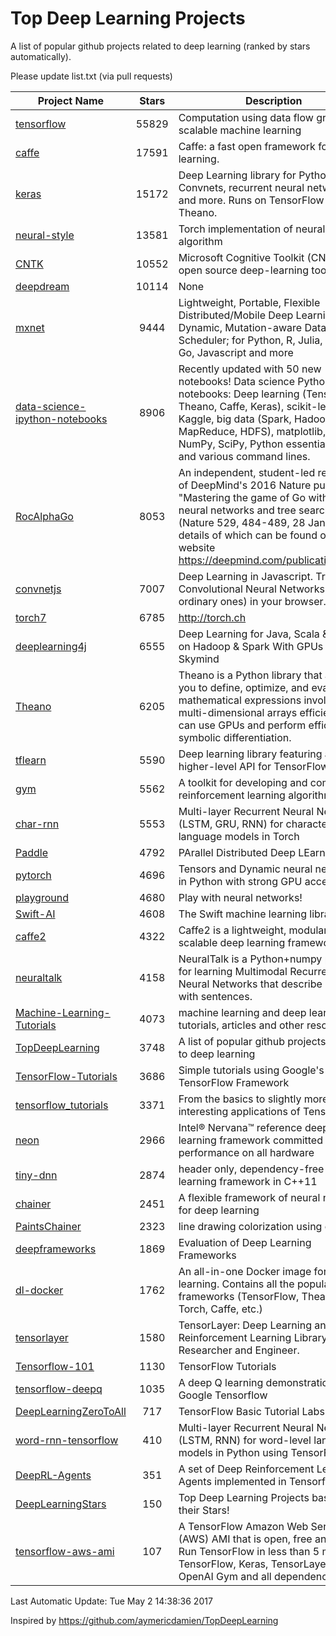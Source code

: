 # Top Deep Learning Projects

A list of popular github projects related to deep learning (ranked by stars automatically).


Please update list.txt (via pull requests)


|Project Name| Stars | Description |
| ---------- |:-----:| ----------- |
| [tensorflow](https://github.com/tensorflow/tensorflow) | 55829 | Computation using data flow graphs for scalable machine learning |
| [caffe](https://github.com/BVLC/caffe) | 17591 | Caffe: a fast open framework for deep learning. |
| [keras](https://github.com/fchollet/keras) | 15172 | Deep Learning library for Python. Convnets, recurrent neural networks, and more. Runs on TensorFlow or Theano. |
| [neural-style](https://github.com/jcjohnson/neural-style) | 13581 | Torch implementation of neural style algorithm |
| [CNTK](https://github.com/Microsoft/CNTK) | 10552 | Microsoft Cognitive Toolkit (CNTK), an open source deep-learning toolkit |
| [deepdream](https://github.com/google/deepdream) | 10114 | None |
| [mxnet](https://github.com/dmlc/mxnet) | 9444 | Lightweight, Portable, Flexible Distributed/Mobile Deep Learning with Dynamic, Mutation-aware Dataflow Dep Scheduler; for Python, R, Julia, Scala, Go, Javascript and more |
| [data-science-ipython-notebooks](https://github.com/donnemartin/data-science-ipython-notebooks) | 8906 | Recently updated with 50 new notebooks! Data science Python notebooks: Deep learning (TensorFlow, Theano, Caffe, Keras), scikit-learn, Kaggle, big data (Spark, Hadoop MapReduce, HDFS), matplotlib, pandas, NumPy, SciPy, Python essentials, AWS, and various command lines. |
| [RocAlphaGo](https://github.com/Rochester-NRT/RocAlphaGo) | 8053 | An independent, student-led replication of DeepMind's 2016 Nature publication, "Mastering the game of Go with deep neural networks and tree search" (Nature 529, 484-489, 28 Jan 2016), details of which can be found on their website https://deepmind.com/publications.html. |
| [convnetjs](https://github.com/karpathy/convnetjs) | 7007 | Deep Learning in Javascript. Train Convolutional Neural Networks (or ordinary ones) in your browser. |
| [torch7](https://github.com/torch/torch7) | 6785 | http://torch.ch |
| [deeplearning4j](https://github.com/deeplearning4j/deeplearning4j) | 6555 | Deep Learning for Java, Scala & Clojure on Hadoop & Spark With GPUs - From Skymind |
| [Theano](https://github.com/Theano/Theano) | 6205 | Theano is a Python library that allows you to define, optimize, and evaluate mathematical expressions involving multi-dimensional arrays efficiently. It can use GPUs and perform efficient symbolic differentiation. |
| [tflearn](https://github.com/tflearn/tflearn) | 5590 | Deep learning library featuring a higher-level API for TensorFlow. |
| [gym](https://github.com/openai/gym) | 5562 | A toolkit for developing and comparing reinforcement learning algorithms. |
| [char-rnn](https://github.com/karpathy/char-rnn) | 5553 | Multi-layer Recurrent Neural Networks (LSTM, GRU, RNN) for character-level language models in Torch |
| [Paddle](https://github.com/PaddlePaddle/Paddle) | 4792 | PArallel Distributed Deep LEarning |
| [pytorch](https://github.com/pytorch/pytorch) | 4696 | Tensors and Dynamic neural networks in Python  with strong GPU acceleration |
| [playground](https://github.com/tensorflow/playground) | 4680 | Play with neural networks! |
| [Swift-AI](https://github.com/Swift-AI/Swift-AI) | 4608 | The Swift machine learning library. |
| [caffe2](https://github.com/caffe2/caffe2) | 4322 | Caffe2 is a lightweight, modular, and scalable deep learning framework. |
| [neuraltalk](https://github.com/karpathy/neuraltalk) | 4158 | NeuralTalk is a Python+numpy project for learning Multimodal Recurrent Neural Networks that describe images with sentences. |
| [Machine-Learning-Tutorials](https://github.com/ujjwalkarn/Machine-Learning-Tutorials) | 4073 | machine learning and deep learning tutorials, articles and other resources  |
| [TopDeepLearning](https://github.com/aymericdamien/TopDeepLearning) | 3748 | A list of popular github projects related to deep learning |
| [TensorFlow-Tutorials](https://github.com/nlintz/TensorFlow-Tutorials) | 3686 | Simple tutorials using Google's TensorFlow Framework |
| [tensorflow_tutorials](https://github.com/pkmital/tensorflow_tutorials) | 3371 | From the basics to slightly more interesting applications of Tensorflow |
| [neon](https://github.com/NervanaSystems/neon) | 2966 | Intel® Nervana™ reference deep learning framework committed to best performance on all hardware |
| [tiny-dnn](https://github.com/tiny-dnn/tiny-dnn) | 2874 | header only, dependency-free deep learning framework in C++11 |
| [chainer](https://github.com/pfnet/chainer) | 2451 | A flexible framework of neural networks for deep learning |
| [PaintsChainer](https://github.com/pfnet/PaintsChainer) | 2323 | line drawing colorization using chainer |
| [deepframeworks](https://github.com/zer0n/deepframeworks) | 1869 | Evaluation of Deep Learning Frameworks |
| [dl-docker](https://github.com/floydhub/dl-docker) | 1762 | An all-in-one Docker image for deep learning. Contains all the popular DL frameworks (TensorFlow, Theano, Torch, Caffe, etc.) |
| [tensorlayer](https://github.com/zsdonghao/tensorlayer) | 1580 | TensorLayer: Deep Learning and Reinforcement Learning Library for Researcher and Engineer. |
| [Tensorflow-101](https://github.com/sjchoi86/Tensorflow-101) | 1130 | TensorFlow Tutorials |
| [tensorflow-deepq](https://github.com/nivwusquorum/tensorflow-deepq) | 1035 | A deep Q learning demonstration using Google Tensorflow |
| [DeepLearningZeroToAll](https://github.com/hunkim/DeepLearningZeroToAll) | 717 | TensorFlow Basic Tutorial Labs |
| [word-rnn-tensorflow](https://github.com/hunkim/word-rnn-tensorflow) | 410 | Multi-layer Recurrent Neural Networks (LSTM, RNN) for word-level language models in Python using TensorFlow. |
| [DeepRL-Agents](https://github.com/awjuliani/DeepRL-Agents) | 351 | A set of Deep Reinforcement Learning Agents implemented in Tensorflow. |
| [DeepLearningStars](https://github.com/hunkim/DeepLearningStars) | 150 | Top Deep Learning Projects based on their Stars! |
| [tensorflow-aws-ami](https://github.com/ritchieng/tensorflow-aws-ami) | 107 | A TensorFlow Amazon Web Service (AWS) AMI that is open, free and works. Run TensorFlow in less than 5 minutes. TensorFlow, Keras, TensorLayer, OpenAI Gym and all dependencies. |

Last Automatic Update: Tue May  2 14:38:36 2017

Inspired by https://github.com/aymericdamien/TopDeepLearning
